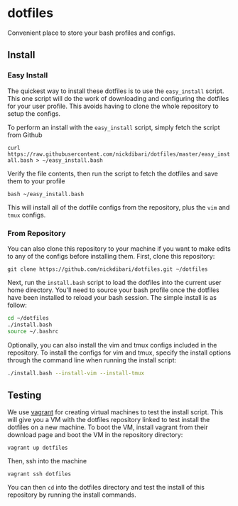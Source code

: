 # dotfiles
Convenient place to store your bash profiles and configs.

## Install

### Easy Install

The quickest way to install these dotfiles is to use the `easy_install` script. This one script will do the work of downloading and configuring the dotfiles for your user profile. This avoids having to clone the whole repository to setup the configs.

To perform an install with the `easy_install` script, simply fetch the script from Github

`curl https://raw.githubusercontent.com/nickdibari/dotfiles/master/easy_install.bash > ~/easy_install.bash`

Verify the file contents, then run the script to fetch the dotfiles and save them to your profile

`bash ~/easy_install.bash`

This will install all of the dotfile configs from the repository, plus the `vim` and `tmux` configs.

### From Repository

You can also clone this repository to your machine if you want to make edits to any of the configs before installing them. First, clone this repository:

`git clone https://github.com/nickdibari/dotfiles.git ~/dotfiles`

Next, run the `install.bash` script to load the dotfiles into the current user home directory. You'll need to source your bash profile once the dotfiles have been installed to reload your bash session. The simple install is as follow:

```bash
cd ~/dotfiles
./install.bash
source ~/.bashrc
```

Optionally, you can also install the vim and tmux configs included in the repository. To install the configs for vim and tmux, specify the install options through the command line when running the install script:

```bash
./install.bash --install-vim --install-tmux
```

## Testing

We use [vagrant](https://www.vagrantup.com/) for creating virtual machines to test the install script. This will give you a VM with the dotfiles repository linked to test install the dotfiles on a new machine. To boot the VM, install vagrant from their download page and boot the VM in the repository directory:

`vagrant up dotfiles`

Then, ssh into the machine

`vagrant ssh dotfiles`

You can then `cd` into the dotfiles directory and test the install of this repository by running the install commands.
